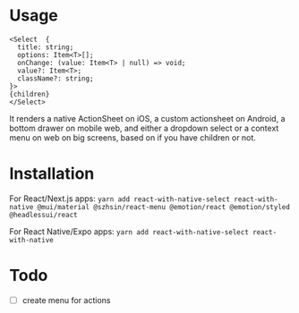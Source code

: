 # Usage

```
<Select  {
  title: string;
  options: Item<T>[];
  onChange: (value: Item<T> | null) => void;
  value?: Item<T>;
  className?: string;
}>
{children}
</Select>
```

It renders a native ActionSheet on iOS, a custom actionsheet on Android, a bottom drawer on mobile web, and either a dropdown select or a context menu on web on big screens, based on if you have children or not.

# Installation

For React/Next.js apps:
`yarn add react-with-native-select react-with-native @mui/material @szhsin/react-menu @emotion/react @emotion/styled @headlessui/react`

For React Native/Expo apps:
`yarn add react-with-native-select react-with-native`

# Todo

- [ ] create menu for actions
